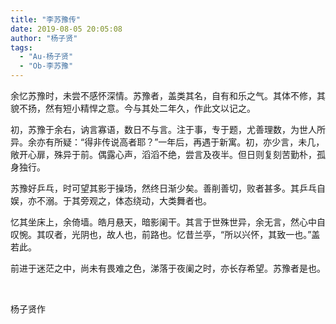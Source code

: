```yaml
---
title: "李苏豫传"
date: 2019-08-05 20:05:08
author: "杨子贤"
tags: 
  - "Au-杨子贤"
  - "Ob-李苏豫"
---
```


<p>余忆苏豫时，未尝不感怀深情。苏豫者，盖类其名，自有和乐之气。其体不修，其貌不扬，然有短小精悍之意。今与其处二年久，作此文以记之。</p>
<p>初，苏豫于余右，讷言寡语，数日不与言。注于事，专于题，尤善理数，为世人所异。余亦有所疑：&ldquo;得非传说高者耶？&rdquo;一年后，再遇于新寓。初，亦少言，未几，敞开心扉，殊异于前。偶露心声，滔滔不绝，尝言及夜半。但日则复刻苦勤朴，孤身独行。</p>
<p>苏豫好乒乓，时可望其影于操场，然终日渐少矣。善削善切，败者甚多。其乒乓自娱，亦不溺。于其旁观之，体态绕动，大类舞者也。</p>
<p>忆其坐床上，余倚墙。皓月悬天，暗影阑干。其言于世殊世异，余无言，然心中自叹惋。其叹者，光阴也，故人也，前路也。忆昔兰亭，&ldquo;所以兴怀，其致一也。&rdquo;盖若此。</p>
<p>前进于迷茫之中，尚未有畏难之色，涕落于夜阑之时，亦长存希望。苏豫者是也。</p>
<p>&nbsp;</p>
<p>杨子贤作</p>